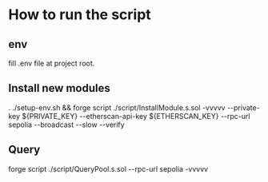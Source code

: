 # How to run the script

## env
fill .env file at project root.

## Install new modules
. ./setup-env.sh && forge script ./script/InstallModule.s.sol -vvvvv --private-key ${PRIVATE_KEY} --etherscan-api-key ${ETHERSCAN_KEY} --rpc-url sepolia --broadcast --slow --verify

## Query

forge script ./script/QueryPool.s.sol --rpc-url sepolia -vvvvv
